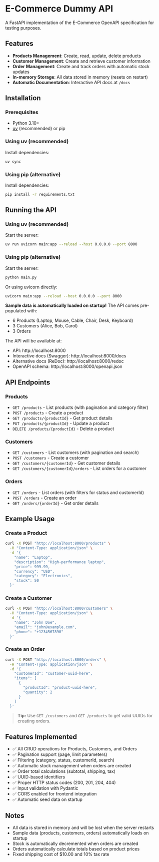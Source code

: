 # E-Commerce Dummy API

A FastAPI implementation of the E-Commerce OpenAPI specification for testing purposes.

## Features

- **Products Management**: Create, read, update, delete products
- **Customer Management**: Create and retrieve customer information
- **Order Management**: Create and track orders with automatic stock updates
- **In-memory Storage**: All data stored in memory (resets on restart)
- **Automatic Documentation**: Interactive API docs at `/docs`

## Installation

### Prerequisites

- Python 3.10+
- [uv](https://docs.astral.sh/uv/) (recommended) or pip

### Using uv (recommended)

Install dependencies:
```bash
uv sync
```

### Using pip (alternative)

Install dependencies:
```bash
pip install -r requirements.txt
```

## Running the API

### Using uv (recommended)

Start the server:
```bash
uv run uvicorn main:app --reload --host 0.0.0.0 --port 8000
```

### Using pip (alternative)

Start the server:
```bash
python main.py
```

Or using uvicorn directly:
```bash
uvicorn main:app --reload --host 0.0.0.0 --port 8000
```

**Sample data is automatically loaded on startup!** The API comes pre-populated with:
- 6 Products (Laptop, Mouse, Cable, Chair, Desk, Keyboard)
- 3 Customers (Alice, Bob, Carol)
- 3 Orders

The API will be available at:
- API: http://localhost:8000
- Interactive docs (Swagger): http://localhost:8000/docs
- Alternative docs (ReDoc): http://localhost:8000/redoc
- OpenAPI schema: http://localhost:8000/openapi.json

## API Endpoints

### Products
- `GET /products` - List products (with pagination and category filter)
- `POST /products` - Create a product
- `GET /products/{productId}` - Get product details
- `PUT /products/{productId}` - Update a product
- `DELETE /products/{productId}` - Delete a product

### Customers
- `GET /customers` - List customers (with pagination and search)
- `POST /customers` - Create a customer
- `GET /customers/{customerId}` - Get customer details
- `GET /customers/{customerId}/orders` - List orders for a customer

### Orders
- `GET /orders` - List orders (with filters for status and customerId)
- `POST /orders` - Create an order
- `GET /orders/{orderId}` - Get order details

## Example Usage

### Create a Product
```bash
curl -X POST "http://localhost:8000/products" \
  -H "Content-Type: application/json" \
  -d '{
    "name": "Laptop",
    "description": "High-performance laptop",
    "price": 999.99,
    "currency": "USD",
    "category": "Electronics",
    "stock": 50
  }'
```

### Create a Customer
```bash
curl -X POST "http://localhost:8000/customers" \
  -H "Content-Type: application/json" \
  -d '{
    "name": "John Doe",
    "email": "john@example.com",
    "phone": "+1234567890"
  }'
```

### Create an Order
```bash
curl -X POST "http://localhost:8000/orders" \
  -H "Content-Type: application/json" \
  -d '{
    "customerId": "customer-uuid-here",
    "items": [
      {
        "productId": "product-uuid-here",
        "quantity": 2
      }
    ]
  }'
```

> **Tip:** Use `GET /customers` and `GET /products` to get valid UUIDs for creating orders.

## Features Implemented

- ✅ All CRUD operations for Products, Customers, and Orders
- ✅ Pagination support (page, limit parameters)
- ✅ Filtering (category, status, customerId, search)
- ✅ Automatic stock management when orders are created
- ✅ Order total calculations (subtotal, shipping, tax)
- ✅ UUID-based identifiers
- ✅ Proper HTTP status codes (200, 201, 204, 404)
- ✅ Input validation with Pydantic
- ✅ CORS enabled for frontend integration
- ✅ Automatic seed data on startup

## Notes

- All data is stored in memory and will be lost when the server restarts
- Sample data (products, customers, orders) automatically loads on startup
- Stock is automatically decremented when orders are created
- Orders automatically calculate totals based on product prices
- Fixed shipping cost of $10.00 and 10% tax rate
